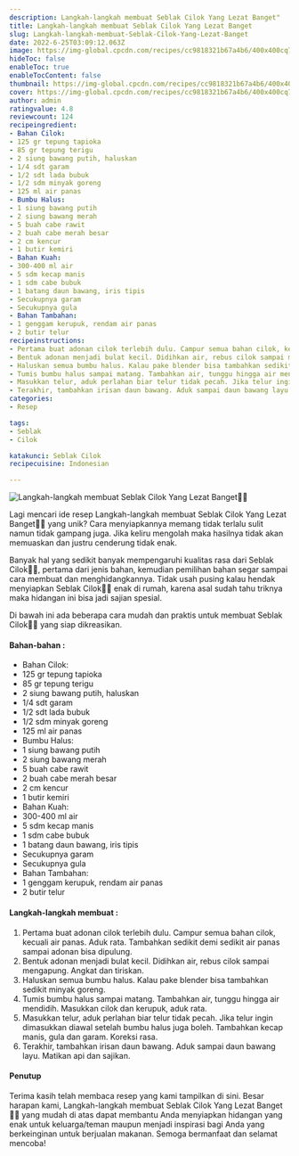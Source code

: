 ```yaml
---
description: Langkah-langkah membuat Seblak Cilok Yang Lezat Banget"
title: Langkah-langkah membuat Seblak Cilok Yang Lezat Banget
slug: Langkah-langkah-membuat-Seblak-Cilok-Yang-Lezat-Banget
date: 2022-6-25T03:09:12.063Z
image: https://img-global.cpcdn.com/recipes/cc9818321b67a4b6/400x400cq70/photo.jpg
hideToc: false
enableToc: true
enableTocContent: false
thumbnail: https://img-global.cpcdn.com/recipes/cc9818321b67a4b6/400x400cq70/photo.jpg
cover: https://img-global.cpcdn.com/recipes/cc9818321b67a4b6/400x400cq70/photo.jpg
author: admin
ratingvalue: 4.8
reviewcount: 124
recipeingredient:
- Bahan Cilok:
- 125 gr tepung tapioka
- 85 gr tepung terigu
- 2 siung bawang putih, haluskan
- 1/4 sdt garam
- 1/2 sdt lada bubuk
- 1/2 sdm minyak goreng
- 125 ml air panas
- Bumbu Halus:
- 1 siung bawang putih
- 2 siung bawang merah
- 5 buah cabe rawit
- 2 buah cabe merah besar
- 2 cm kencur
- 1 butir kemiri
- Bahan Kuah:
- 300-400 ml air
- 5 sdm kecap manis
- 1 sdm cabe bubuk
- 1 batang daun bawang, iris tipis
- Secukupnya garam
- Secukupnya gula
- Bahan Tambahan:
- 1 genggam kerupuk, rendam air panas
- 2 butir telur
recipeinstructions:
- Pertama buat adonan cilok terlebih dulu. Campur semua bahan cilok, kecuali air panas. Aduk rata. Tambahkan sedikit demi sedikit air panas sampai adonan bisa dipulung.
- Bentuk adonan menjadi bulat kecil. Didihkan air, rebus cilok sampai mengapung. Angkat dan tiriskan.
- Haluskan semua bumbu halus. Kalau pake blender bisa tambahkan sedikit minyak goreng.
- Tumis bumbu halus sampai matang. Tambahkan air, tunggu hingga air mendidih. Masukkan cilok dan kerupuk, aduk rata.
- Masukkan telur, aduk perlahan biar telur tidak pecah. Jika telur ingin dimasukkan diawal setelah bumbu halus juga boleh. Tambahkan kecap manis, gula dan garam. Koreksi rasa.
- Terakhir, tambahkan irisan daun bawang. Aduk sampai daun bawang layu. Matikan api dan sajikan.
categories:
- Resep

tags:
- Seblak
- Cilok

katakunci: Seblak Cilok
recipecuisine: Indonesian

---
```


![Langkah-langkah membuat Seblak Cilok Yang Lezat Banget👩‍🍳](https://img-global.cpcdn.com/recipes/cc9818321b67a4b6/400x400cq70/photo.jpg)

Lagi mencari ide resep Langkah-langkah membuat Seblak Cilok Yang Lezat Banget👩‍🍳 yang unik? Cara menyiapkannya memang tidak terlalu sulit namun tidak gampang juga. Jika keliru mengolah maka hasilnya tidak akan memuaskan dan justru cenderung tidak enak.

Banyak hal yang sedikit banyak mempengaruhi kualitas rasa dari Seblak Cilok👩‍🍳, pertama dari jenis bahan, kemudian pemilihan bahan segar sampai cara membuat dan menghidangkannya. Tidak usah pusing kalau hendak menyiapkan Seblak Cilok👩‍🍳 enak di rumah, karena asal sudah tahu triknya maka hidangan ini bisa jadi sajian spesial.

Di bawah ini ada beberapa cara mudah dan praktis untuk membuat Seblak Cilok👩‍🍳 yang siap dikreasikan.

<!--inarticleads1-->

#### Bahan-bahan :

- Bahan Cilok:
- 125 gr tepung tapioka
- 85 gr tepung terigu
- 2 siung bawang putih, haluskan
- 1/4 sdt garam
- 1/2 sdt lada bubuk
- 1/2 sdm minyak goreng
- 125 ml air panas
- Bumbu Halus:
- 1 siung bawang putih
- 2 siung bawang merah
- 5 buah cabe rawit
- 2 buah cabe merah besar
- 2 cm kencur
- 1 butir kemiri
- Bahan Kuah:
- 300-400 ml air
- 5 sdm kecap manis
- 1 sdm cabe bubuk
- 1 batang daun bawang, iris tipis
- Secukupnya garam
- Secukupnya gula
- Bahan Tambahan:
- 1 genggam kerupuk, rendam air panas
- 2 butir telur

<!--inarticleads2-->

#### Langkah-langkah membuat :

1. Pertama buat adonan cilok terlebih dulu. Campur semua bahan cilok, kecuali air panas. Aduk rata. Tambahkan sedikit demi sedikit air panas sampai adonan bisa dipulung.
1. Bentuk adonan menjadi bulat kecil. Didihkan air, rebus cilok sampai mengapung. Angkat dan tiriskan.
1. Haluskan semua bumbu halus. Kalau pake blender bisa tambahkan sedikit minyak goreng.
1. Tumis bumbu halus sampai matang. Tambahkan air, tunggu hingga air mendidih. Masukkan cilok dan kerupuk, aduk rata.
1. Masukkan telur, aduk perlahan biar telur tidak pecah. Jika telur ingin dimasukkan diawal setelah bumbu halus juga boleh. Tambahkan kecap manis, gula dan garam. Koreksi rasa.
1. Terakhir, tambahkan irisan daun bawang. Aduk sampai daun bawang layu. Matikan api dan sajikan.

#### Penutup

Terima kasih telah membaca resep yang kami tampilkan di sini. Besar harapan kami, Langkah-langkah membuat Seblak Cilok Yang Lezat Banget👩‍🍳 yang mudah di atas dapat membantu Anda menyiapkan hidangan yang enak untuk keluarga/teman maupun menjadi inspirasi bagi Anda yang berkeinginan untuk berjualan makanan. Semoga bermanfaat dan selamat mencoba!